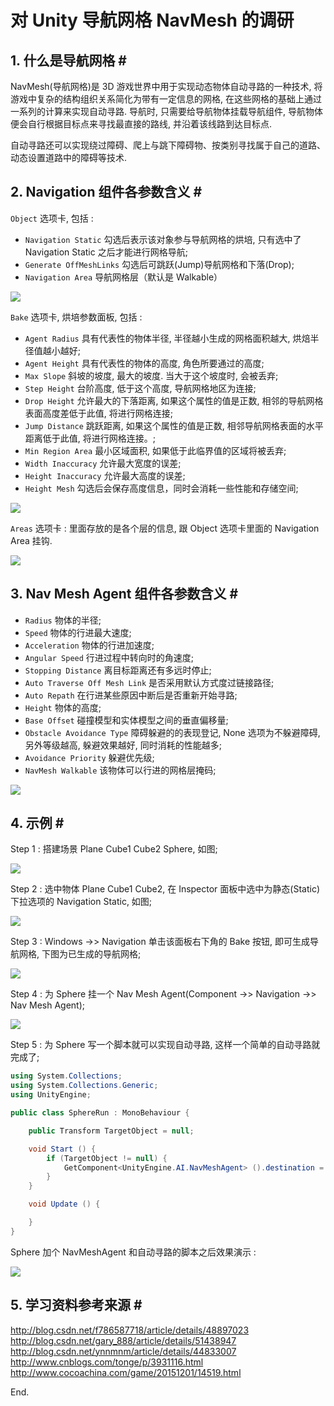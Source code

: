# 对 Unity 导航网格 NavMesh 的调研

## 1. 什么是导航网格 # #

NavMesh(导航网格)是 3D 游戏世界中用于实现动态物体自动寻路的一种技术, 将游戏中复杂的结构组织关系简化为带有一定信息的网格, 在这些网格的基础上通过一系列的计算来实现自动寻路. 导航时, 只需要给导航物体挂载导航组件, 导航物体便会自行根据目标点来寻找最直接的路线, 并沿着该线路到达目标点.

自动寻路还可以实现绕过障碍、爬上与跳下障碍物、按类别寻找属于自己的道路、动态设置道路中的障碍等技术.

## 2. Navigation 组件各参数含义 # #

`Object` 选项卡, 包括 :
- `Navigation Static` 勾选后表示该对象参与导航网格的烘培, 只有选中了 Navigation Static 之后才能进行网格导航;
- `Generate OffMeshLinks` 勾选后可跳跃(Jump)导航网格和下落(Drop);
- `Navigation Area` 导航网格层（默认是 Walkable）

![](http://images2015.cnblogs.com/blog/1098699/201703/1098699-20170315213303870-1231217157.png)

`Bake` 选项卡, 烘培参数面板, 包括 :
- `Agent Radius` 具有代表性的物体半径, 半径越小生成的网格面积越大, 烘焙半径值越小越好;
- `Agent Height` 具有代表性的物体的高度, 角色所要通过的高度;
- `Max Slope` 斜坡的坡度, 最大的坡度. 当大于这个坡度时, 会被丢弃;
- `Step Height` 台阶高度, 低于这个高度, 导航网格地区为连接;
- `Drop Height` 允许最大的下落距离, 如果这个属性的值是正数, 相邻的导航网格表面高度差低于此值, 将进行网格连接;
- `Jump Distance` 跳跃距离, 如果这个属性的值是正数, 相邻导航网格表面的水平距离低于此值, 将进行网格连接。;
- `Min Region Area` 最小区域面积, 如果低于此临界值的区域将被丢弃;
- `Width Inaccuracy` 允许最大宽度的误差;
- `Height Inaccuracy` 允许最大高度的误差;
- `Height Mesh` 勾选后会保存高度信息，同时会消耗一些性能和存储空间;

![](http://images2015.cnblogs.com/blog/1098699/201703/1098699-20170315213330166-444866291.png)

`Areas` 选项卡 : 里面存放的是各个层的信息, 跟 Object 选项卡里面的 Navigation Area 挂钩.

![](http://images2015.cnblogs.com/blog/1098699/201703/1098699-20170315213344760-345723728.png)

## 3. Nav Mesh Agent 组件各参数含义 # #

- `Radius` 物体的半径;
- `Speed` 物体的行进最大速度;
- `Acceleration` 物体的行进加速度;
- `Angular Speed` 行进过程中转向时的角速度;
- `Stopping Distance` 离目标距离还有多远时停止;
- `Auto Traverse Off Mesh Link` 是否采用默认方式度过链接路径;
- `Auto Repath` 在行进某些原因中断后是否重新开始寻路;
- `Height` 物体的高度;
- `Base Offset` 碰撞模型和实体模型之间的垂直偏移量;
- `Obstacle Avoidance Type` 障碍躲避的的表现登记, None 选项为不躲避障碍, 另外等级越高, 躲避效果越好, 同时消耗的性能越多;
- `Avoidance Priority` 躲避优先级;
- `NavMesh Walkable` 该物体可以行进的网格层掩码;

![](http://images2015.cnblogs.com/blog/1098699/201703/1098699-20170315213404166-1757849872.png)

## 4. 示例 # #

Step 1 : 搭建场景 Plane Cube1 Cube2 Sphere, 如图;

![](http://images2015.cnblogs.com/blog/1098699/201703/1098699-20170315213423182-1585200193.png)

Step 2 : 选中物体 Plane Cube1 Cube2, 在 Inspector 面板中选中为静态(Static)下拉选项的 Navigation Static, 如图;

![](http://images2015.cnblogs.com/blog/1098699/201703/1098699-20170315213448776-377266926.png)

Step 3 : Windows ->> Navigation 单击该面板右下角的 Bake 按钮, 即可生成导航网格, 下图为已生成的导航网格;

![](http://images2015.cnblogs.com/blog/1098699/201703/1098699-20170315213505323-921702954.png)

Step 4 : 为 Sphere 挂一个 Nav Mesh Agent(Component ->> Navigation ->> Nav Mesh Agent);

![](http://images2015.cnblogs.com/blog/1098699/201703/1098699-20170315213527635-419191245.png)

Step 5 : 为 Sphere 写一个脚本就可以实现自动寻路, 这样一个简单的自动寻路就完成了;

```csharp
using System.Collections;
using System.Collections.Generic;
using UnityEngine;

public class SphereRun : MonoBehaviour {

	public Transform TargetObject = null;

	void Start () {
		if (TargetObject != null) {
			GetComponent<UnityEngine.AI.NavMeshAgent> ().destination = TargetObject.position;
		}
	}

	void Update () {

	}
}

```

 Sphere 加个 NavMeshAgent 和自动寻路的脚本之后效果演示 :

![](http://images2015.cnblogs.com/blog/1098699/201703/1098699-20170315213602448-1263272916.gif)

## 5. 学习资料参考来源 # #

<http://blog.csdn.net/f786587718/article/details/48897023>
<http://blog.csdn.net/gary_888/article/details/51438947>
<http://blog.csdn.net/ynnmnm/article/details/44833007>
<http://www.cnblogs.com/tonge/p/3931116.html>
<http://www.cocoachina.com/game/20151201/14519.html>

End.
